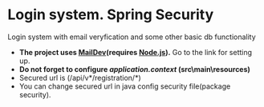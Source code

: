 # Login system. Spring Security
Login system with email veryfication and some other basic db functionality

- **The project uses [MailDev](https://github.com/maildev/maildev)(requires [Node.js](https://nodejs.org/en/)).** Go to the link for setting up.  
- **Do not forget to configure _application.context_ (src\main\resources)**  
- Secured url is (/api/v*/registration/*)  
- You can change secured url in java config security file(package security).
